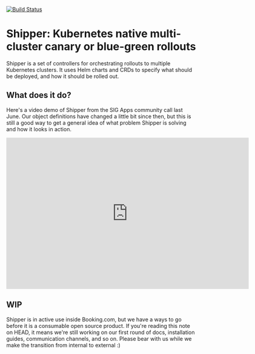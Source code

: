 [![Build Status](https://travis-ci.org/bookingcom/shipper.svg?branch=master)](https://travis-ci.org/bookingcom/shipper)

# Shipper: Kubernetes native multi-cluster canary or blue-green rollouts

Shipper is a set of controllers for orchestrating rollouts to multiple
Kubernetes clusters. It uses Helm charts and CRDs to specify what should be
deployed, and how it should be rolled out.

## What does it do?

Here's a video demo of Shipper from the SIG Apps community call last June. Our
object definitions have changed a little bit since then, but this is still
a good way to get a general idea of what problem Shipper is solving and how it
looks in action.

<iframe width="640" height="400" src="https://www.youtube.com/embed/5BLD0d_VzNU?start=93" frameborder="0" allow="autoplay; encrypted-media" allowfullscreen></iframe>

## WIP

Shipper is in active use inside Booking.com, but we have a ways to go before it is
a consumable open source product. If you're reading this note on HEAD, it means
we're still working on our first round of docs, installation guides,
communication channels, and so on. Please bear with us while we make the
transition from internal to external :)
